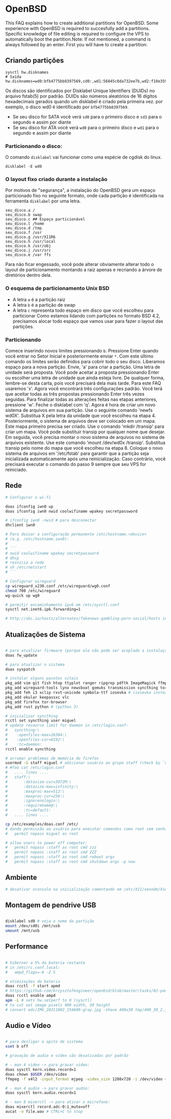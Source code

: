 # OpenBSD

This FAQ explains how to create additional partitions for OpenBSD. Some experience with OpenBSD is required to succesfully add a partitions. Specific knowledge of file editing is required to configure the VPS to automatically boot the partition.Note: If not mentioned, a command is always followed by an enter. First you will have to create a partition:

## Criando partições

```ksh
sysctl hw.disknames
# Saída
hw.disknames=wd0:bfb4775bb8397569,cd0:,wd1:56845c8da732ee7b,wd2:f18e359c8fa2522b
```
Os discos são identificados por Disklabel Unique Identifiers (DUIDs) no arquivo fstab(5) por padrão. DUIDs são números aleatórios de 16 dígitos hexadecimais gerados quando um disklabel é criado pela primeira vez.
por exemplo, o disco wd0 é identificado por `bfb4775bb8397569`.

- Se seu disco for SATA você verá `sd0` para o primeiro disco e `sd1` para o segundo e assim por diante
- Se seu disco for  ATA você verá `wd0` para o primeiro disco e `wd1` para o segundo e assim por diante

### Particionando o disco:
O comando `disklabel` vai funcionar como uma espécie de cgdisk do linux. 
```ksh
disklabel -E wd0
```
### O layout fixo criado durante a instalação
Por motivos de "segurança", a instalação do OpenBSD gera um espaço particionado fixo no seguinte formato, onde cada partição é identificada na ferramenta `disklabel` por uma letra.

```
seu_disco.a /
seu_disco.b swap
seu_disco.c ## Espaço particionável
seu_disco.l /home
seu_disco.d /tmp
seu_disco.f /usr
seu_disco.g /usr/X11R6
seu_disco.h /usr/local
seu_disco.k /usr/obj
seu_disco.j /usr/src
seu_disco.e /var ffs
```
Para não ficar engessado, você pode alterar obviamente alterar todo o layout de particionamento montando a raiz apenas e recriando a árvore de diretórios dentro dela.

### O esquema de particionamento Unix BSD
- A letra `a` é a partição raiz
- A letra `b` é a partição de swap
- A letra `c` representa todo espaço em disco que você escolheu para particionar
Como estamos lidando com partições no formato BSD 4.2, precisamos alocar todo espaço que vamos usar para fazer o layout das partições.

### Particionando
Comece inserindo novos limites pressionando `b`. Pressione Enter quando você entrar no Setor Inicial e posteriormente enviar `*`. Com este último comando os limites serão definidos para cobrir todo o seu disco.
Liberamos espaço para a nova partição. Envie, 'a' para criar a partição.
Uma letra de unidade será proposta. Você pode aceitar a proposta pressionando Enter ou escolher uma letra de unidade que ainda esteja livre. De qualquer forma, lembre-se desta carta, pois você precisará dela mais tarde. Para este FAQ usaremos 'x'.
Agora você encontrará três configurações padrão. Você terá que aceitar todas as três propostas pressionando Enter três vezes seguidas.
Para finalizar todas as alterações feitas nas etapas anteriores, pressione 'w'. Feche o disklabel com 'q'.
Agora é hora de criar um novo sistema de arquivos em sua partição. Use o seguinte comando 'newfs wd0X'. Substitua X pela letra da unidade que você escolheu na etapa 4.
Posteriormente, o sistema de arquivos deve ser colocado em um mapa. Este mapa primeiro precisa ser criado. Use o comando 'mkdir /transip' para criar um mapa. Você pode substituir transip por qualquer nome que desejar.
Em seguida, você precisa montar o novo sistema de arquivos no sistema de arquivos existente. Use este comando 'mount /dev/wd0x /transip'. Substitua transip pelo nome do mapa que você escolheu na etapa 8.
Coloque o novo sistema de arquivos em '/etc/fstab' para garantir que a partição seja inicializada automaticamente após uma reinicialização. Caso contrário, você precisará executar o comando do passo 9 sempre que seu VPS for reiniciado.



## Rede

```sh
# Configurar o wi-fi

doas ifconfig iwn0 up
doas ifconfig iwn0 nwid coolwifiname wpakey secretpassword

# ifconfig iwn0 -nwid # para desconectar
dhclient iwn0

# Para deixar a configuração permanente /etc/hostname.<device>
# (e.g. /etc/hostname.iwn0):
#
# ```
# nwid coolwifiname wpakey secretpassword
# dhcp
# reinicia a rede
# sh /etc/netstart 
# ```

# Configurar wireguard
cp wireguard_x230.conf /etc/wireguard/wg0.conf
chmod 700 /etc/wireguard
wg-quick up wg0

# permitir encaminhamento ipv6 em /etc/sysctl.conf
sysctl net.inet6.ip6.forwarding=1

# http://sbc.io/hosts/alternates/fakenews-gambling-porn-social/hosts into /etc/hosts

```

## Atualizações de Sistema

```sh

# para atualizar firmware (porque ele não pode ser acoplado a instalação)
doas fw_update

# para atualizar o sistema
doas syspatch

# instalar alguns pacotes vitais
pkg_add vim git fish htop ttyplot ranger ripgrep pdftk ImageMagick ffmpeg gnuwatch
pkg_add wireguard-tools lynx newsboat gomuks transmission syncthing tor httrack rtl-sdr
pkg_add feh i3 xclip rxvt-unicode symbola-ttf iosevka # (iosevka instead of jetbrains-mono)
pkg_add okular keepassxc vlc
pkg_add firefox tor-browser
pkg_add rust python # (python 3)

# inicializar syncthing
rcctl set syncthing user miguel
# update resource limit for daemon in /etc/login.conf:
#   syncthing:\
#    :openfiles-max=16384:\
#    :openfiles-cur=8192:\
#    :tc=daemon:
rcctl enable syncthing

# arrumar problemas de memória do firefox
usermod -G staff miguel # adicionar usuário ao grupo staff (check by `userinfo miguel`)
# #foo cat /etc/login.conf
#   .... lines ....
#   staff:\
#       :datasize-cur=3072M:\
#       :datasize-max=infinity:\
#       :maxproc-max=512:\
#       :maxproc-cur=256:\
#       :ignorenologin:\
#       :requirehome@:\
#       :tc=default:
#   .... lines ....

cp /etc/examples/doas.conf /etc/
# dando permissão ao usuário para executar comandos como root sem senha (poder final):
#   permit nopass miguel as root

# allow users to power off computer:
#   permit nopass :staff as root cmd zzz
#   permit nopass :staff as root cmd ZZZ
#   permit nopass :staff as root cmd reboot args
#   permit nopass :staff as root cmd shutdown args -p now

```


## Ambiente

```sh
# desativar xconsole na inicialização comentando em /etc/X11/xenodm/Xsetup_0
```

## Montagem de pendrive USB

```sh

disklabel sd0 # veja o nome da partição
mount /dev/sd0i /mnt/usb
umount /mnt/usb

```

## Performance

```sh

# hibernar a 5% da bateria restante
# in /etc/rc.conf.local:
#   ampd_flags=-A -Z 5

# otimizações de bateria
doas rcctl -f start apmd
# https://github.com/krzysztofengineer/openbsd/blob/master/tasks/02-power-management.md#set-the-performance-adjustment-mode
doas rcctl enable ampd
apm -L # sets hw.setperf to 0 (sysctl)
# to cut out image pixels 400 width, 30 height
# convert edc/IMG_20211002_154609-gray.jpg -shave 400x30 tmp/400_30_2.jpg

```

## Audio e Vídeo

```sh

# para desligar o apito de sistema
xset b off

# gravação de audio e vídeo são desativadas por padrão

# - man 4 video -> para gravar video:
doas sysctl kern.video.record=1
doas chown $USER /dev/video
ffmpeg -f v4l2 -input_format mjpeg -video_size 1280x720 -i /dev/video ~/video.mkv # 'q' to stop

# - man 4 audio -> para gravar audio:
doas sysctl kern.audio.record=1

# - man 8 mixerctl -> para ativar o microfone:
doas mixerctl record.adc-0:1_mute=off
aucat -o file.wav # CTRL+C to stop
```
